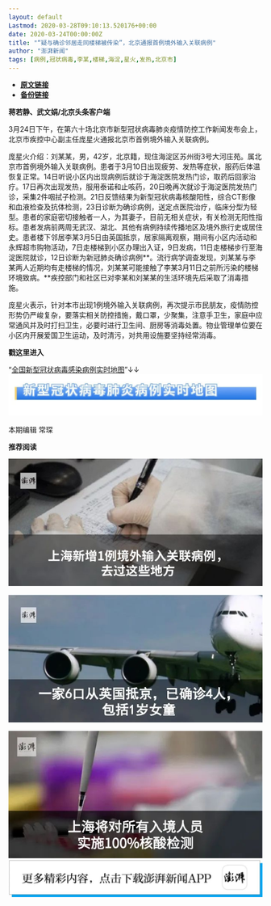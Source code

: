 ```yaml
---
layout: default
Lastmod: 2020-03-28T09:10:13.520176+00:00
date: 2020-03-24T00:00:00Z
title: "“疑与确诊邻居走同楼梯被传染”，北京通报首例境外输入关联病例"
author: "澎湃新闻"
tags: [病例,冠状病毒,李某,楼梯,海淀,星火,发热,北京市]
---
```


* [**原文链接**](https://mp.weixin.qq.com/s/Ydj-g3ljG4V_5Owm_rrYrQ)
* [**备份链接**](http://archive.today/5X4EZ)


**蒋若静、武文娟/北京头条客户端**

  

3月24日下午，在第六十场北京市新型冠状病毒肺炎疫情防控工作新闻发布会上，北京市疾控中心副主任庞星火通报北京市首例境外输入关联病例。

  
庞星火介绍：刘某某，男，42岁，北京籍，现住海淀区苏州街3号大河庄苑。属北京市首例境外输入关联病例。患者于3月10日出现疲劳、发热等症状，服药后体温恢复正常。14日听说小区内出现病例后就诊于海淀医院发热门诊，取药后回家治疗。17日再次出现发热，服用泰诺和止咳药，20日晚再次就诊于海淀医院发热门诊，采集2件咽拭子检测。21日反馈结果为新型冠状病毒核酸阳性，综合CT影像和血液检查及抗体检测，23日诊断为确诊病例，送定点医院治疗，临床分型为轻型。患者的家庭密切接触者一人，为其妻子，目前无相关症状，有关检测无阳性指标。患者发病前两周无武汉、湖北、其他有病例持续传播地区及境外旅行史或居住史。患者楼下邻居李某3月5日由英国抵京，居家隔离观察，期间有小区内活动和永辉超市购物活动，7日走楼梯到小区办理出入证，9日发病，11日走楼梯步行至海淀医院就诊，12日诊断为新冠肺炎确诊病例**。流行病学调查发现，刘某某与李某两人近期均有走楼梯的情况，刘某某可能接触了李某3月11日之前所污染的楼梯环境致病。**疾控部门和社区已对李某和刘某某的生活环境先后采取了消毒措施。

  
庞星火表示，针对本市出现1例境外输入关联病例，再次提示市民朋友，疫情防控形势仍严峻复杂，要落实相关防控措施，戴口罩，少聚集，注意手卫生，家庭中应常通风并及时打扫卫生，必要时进行卫生间、厨房等消毒处置。物业管理单位要在小区内开展爱国卫生运动，及时清污，对共用设施要坚持经常消毒。

  

**戳这里进入**

“[全国新型冠状病毒感染病例实时地图](http://projects.thepaper.cn/thepaper-cases/839studio/feiyan/)”↓↓[![](/images/post/15a4bc01c19b9e56f61d4f79069e4c63.jpg)](http://projects.thepaper.cn/thepaper-cases/839studio/feiyan/)

本期编辑 常琛

  

**推荐阅读**

  

[![](/images/post/da10889fbd1f004c9ead76c626b7270b.jpg)](http://mp.weixin.qq.com/s?__biz=MjM5MzI5NTU3MQ==&mid=2651610840&idx=1&sn=24085cf712dbef1f5558836ac4858cbe&chksm=bd61c3648a164a72cbe005548a1f22a81854598af81dfab5add49910015908849acaea4a8bc0&scene=21#wechat_redirect)

**[![](/images/post/d28db25a18449a0b62635304c4e76da2.jpg)](http://mp.weixin.qq.com/s?__biz=MjM5MzI5NTU3MQ==&mid=2651609966&idx=1&sn=fa577039e2c7dd5eeedf30cb86b7beea&chksm=bd61c6d28a164fc40fb023bc905b9f23c0ef2b9934c8aa15f2cc4695651349cf940942815695&scene=21#wechat_redirect)**

[![](/images/post/a7419398795ea1e47f57768feb79bdb2.jpg)](http://mp.weixin.qq.com/s?__biz=MjM5MzI5NTU3MQ==&mid=2651609872&idx=1&sn=ff0ff7c6c2e9051e395e9152000a3dc4&chksm=bd61c6ac8a164fbaf435b98c4aa72e9490d08d33b1379a66177a75521b9f06ce94b84448b24d&scene=21#wechat_redirect)[![](/images/post/faa036129172f4ba4cb775ad946d1eff.jpg)](https://a.app.qq.com/o/simple.jsp?pkgname=com.wondertek.paper)

